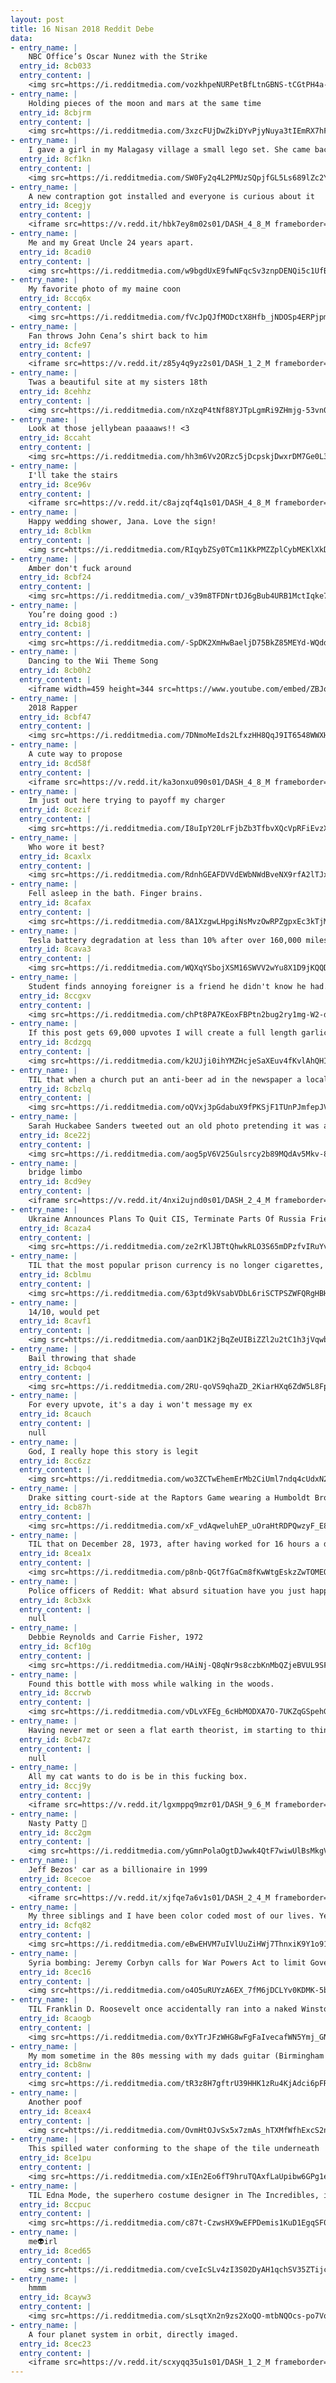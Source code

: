 ```yaml
---
layout: post
title: 16 Nisan 2018 Reddit Debe
data:
- entry_name: |
    NBC Office’s Oscar Nunez with the Strike
  entry_id: 8cb033
  entry_content: |
    <img src=https://i.redditmedia.com/vozkhpeNURPetBfLtnGBNS-tCGtPH4a-itJCE4MoaAw.gif?fm=jpg&s=f7cea55aac4e10ac49f03be399157601 frameborder=0>
- entry_name: |
    Holding pieces of the moon and mars at the same time
  entry_id: 8cbjrm
  entry_content: |
    <img src=https://i.redditmedia.com/3xzcFUjDwZkiDYvPjyNuya3tIEmRX7hFcwy5DO95YAE.jpg?s=f0a0ad7ef09b9818ce4f8238c966ef05 frameborder=0>
- entry_name: |
    I gave a girl in my Malagasy village a small lego set. She came back and asked if what she made was “okay”.
  entry_id: 8cf1kn
  entry_content: |
    <img src=https://i.redditmedia.com/SW0Fy2q4L2PMUzSQpjfGL5Ls689lZc2Y1tdBiCOe5Hs.jpg?s=6651f149fe121b94c8805e60aa9092f9 frameborder=0>
- entry_name: |
    A new contraption got installed and everyone is curious about it
  entry_id: 8cegjy
  entry_content: |
    <iframe src=https://v.redd.it/hbk7ey8m02s01/DASH_4_8_M frameborder=0></iframe>
- entry_name: |
    Me and my Great Uncle 24 years apart.
  entry_id: 8cadi0
  entry_content: |
    <img src=https://i.redditmedia.com/w9bgdUxE9fwNFqcSv3znpDENQi5c1UfBn5fzQY9nrAQ.jpg?s=bfda5e94644b398688f71a500b2b2b21 frameborder=0>
- entry_name: |
    My favorite photo of my maine coon
  entry_id: 8ccq6x
  entry_content: |
    <img src=https://i.redditmedia.com/fVcJpQJfMODctX8Hfb_jNDOSp4ERPjpmL_9s7XeqJI8.jpg?s=7c2f06660f5ec75679bfc63750f6e2ba frameborder=0>
- entry_name: |
    Fan throws John Cena’s shirt back to him
  entry_id: 8cfe97
  entry_content: |
    <iframe src=https://v.redd.it/z85y4q9yz2s01/DASH_1_2_M frameborder=0></iframe>
- entry_name: |
    Twas a beautiful site at my sisters 18th
  entry_id: 8cehhz
  entry_content: |
    <img src=https://i.redditmedia.com/nXzqP4tNf88YJTpLgmRi9ZHmjg-53vn0c-xbL2QJMpQ.jpg?s=70a7063cc80bdb6c97d50cf7d92be281 frameborder=0>
- entry_name: |
    Look at those jellybean paaaaws!! <3
  entry_id: 8ccaht
  entry_content: |
    <img src=https://i.redditmedia.com/hh3m6Vv2ORzc5jDcpskjDwxrDM7Ge0L3RS5cKwCops4.jpg?s=b3a47a6b5a1720256f9c5da153865eba frameborder=0>
- entry_name: |
    I'll take the stairs
  entry_id: 8ce96v
  entry_content: |
    <iframe src=https://v.redd.it/c8ajzqf4q1s01/DASH_4_8_M frameborder=0></iframe>
- entry_name: |
    Happy wedding shower, Jana. Love the sign!
  entry_id: 8cblkm
  entry_content: |
    <img src=https://i.redditmedia.com/RIqybZSy0TCm11KkPMZZplCybMEKlXkDEGg4-zbn90A.jpg?s=5a5f8dbbe61cff1d51af5838d7f696b8 frameborder=0>
- entry_name: |
    Amber don't fuck around
  entry_id: 8cbf24
  entry_content: |
    <img src=https://i.redditmedia.com/_v39m8TFDNrtDJ6gBub4URB1MctIqke71o5kllAd_qE.jpg?s=14e180e86ec15c1d69a7361d7639be17 frameborder=0>
- entry_name: |
    You’re doing good :)
  entry_id: 8cbi8j
  entry_content: |
    <img src=https://i.redditmedia.com/-SpDK2XmHwBaeljD75BkZ85MEYd-WQdduyr-TZKSIq8.jpg?s=11fe7b8c2bcfea59c7e858e42b5dae5d frameborder=0>
- entry_name: |
    Dancing to the Wii Theme Song
  entry_id: 8cb0h2
  entry_content: |
    <iframe width=459 height=344 src=https://www.youtube.com/embed/ZBJqnZy4qks?feature=oembed&enablejsapi=1 frameborder=0 allow=autoplay; encrypted-media allowfullscreen></iframe>
- entry_name: |
    2018 Rapper
  entry_id: 8cbf47
  entry_content: |
    <img src=https://i.redditmedia.com/7DNmoMeIds2LfxzHH8QqJ9IT6548WWXH_JqO5rMW4n0.png?s=37b1ec67f2d1a21175532133c980ded2 frameborder=0>
- entry_name: |
    A cute way to propose
  entry_id: 8cd58f
  entry_content: |
    <iframe src=https://v.redd.it/ka3onxu090s01/DASH_4_8_M frameborder=0></iframe>
- entry_name: |
    Im just out here trying to payoff my charger
  entry_id: 8cezif
  entry_content: |
    <img src=https://i.redditmedia.com/I8uIpY20LrFjbZb3TfbvXQcVpRFiEvzXfj-ca6c_z2k.jpg?s=e11dff41aa4547e0efdab6c00f6c5010 frameborder=0>
- entry_name: |
    Who wore it best?
  entry_id: 8caxlx
  entry_content: |
    <img src=https://i.redditmedia.com/RdnhGEAFDVVdEWbNWdBveNX9rfA2lTJxIb21lnUxqQk.jpg?s=a726395ea96a6988d8856b45a9e6cf48 frameborder=0>
- entry_name: |
    Fell asleep in the bath. Finger brains.
  entry_id: 8cafax
  entry_content: |
    <img src=https://i.redditmedia.com/8A1XzgwLHpgiNsMvzOwRPZgpxEc3kTjMt8k-tWDIESM.jpg?s=4115a80411403b298fc55c99f660c921 frameborder=0>
- entry_name: |
    Tesla battery degradation at less than 10% after over 160,000 miles, according to latest data
  entry_id: 8cava3
  entry_content: |
    <img src=https://i.redditmedia.com/WQXqYSbojXSM16SWVV2wYu8X1D9jKQQDmv-4FBqJA8Q.jpg?s=902716105cf305484583facfb984b364 frameborder=0>
- entry_name: |
    Student finds annoying foreigner is a friend he didn't know he had.
  entry_id: 8ccgxv
  entry_content: |
    <img src=https://i.redditmedia.com/chPt8PA7KEoxFBPtn2bug2ry1mg-W2-dfMo01bB9_4o.jpg?s=972bf7c0045cee8b883f4e1f05f3c75a frameborder=0>
- entry_name: |
    If this post gets 69,000 upvotes I will create a full length garlic bread bible and post it.
  entry_id: 8cdzgq
  entry_content: |
    <img src=https://i.redditmedia.com/k2UJji0ihYMZHcjeSaXEuv4fKvlAhQHIOfqwarkETVc.png?s=246f9570d5ad47601f103061ef4abdbb frameborder=0>
- entry_name: |
    TIL that when a church put an anti-beer ad in the newspaper a local brewery accepted it as a $1 off coupon
  entry_id: 8cbzlq
  entry_content: |
    <img src=https://i.redditmedia.com/oQVxj3pGdabuX9fPKSjF1TUnPJmfepJVdh9Yhql5wkc.jpg?s=22f15a3265bbfededda722599a109fb4 frameborder=0>
- entry_name: |
    Sarah Huckabee Sanders tweeted out an old photo pretending it was about the Syria attacks
  entry_id: 8ce22j
  entry_content: |
    <img src=https://i.redditmedia.com/aog5pV6V25Gulsrcy2b89MQdAv5Mkv-87fkcSRcXohE.png?s=22335da4d398d1c43bc041b482ff3a3c frameborder=0>
- entry_name: |
    bridge limbo
  entry_id: 8cd9ey
  entry_content: |
    <iframe src=https://v.redd.it/4nxi2ujnd0s01/DASH_2_4_M frameborder=0></iframe>
- entry_name: |
    Ukraine Announces Plans To Quit CIS, Terminate Parts Of Russia Friendship Treaty
  entry_id: 8caza4
  entry_content: |
    <img src=https://i.redditmedia.com/ze2rKlJBTtQhwkRLO3S65mDPzfvIRuYvSutfAO4k1ZI.jpg?s=f1ec277d63f836581fccb9bba47299dd frameborder=0>
- entry_name: |
    TIL that the most popular prison currency is no longer cigarettes, but ramen noodles.
  entry_id: 8cblmu
  entry_content: |
    <img src=https://i.redditmedia.com/63ptd9kVsabVDbL6riSCTPSZWFQRgHBHcFhepU4qeko.jpg?s=f0d15e662b2b0d3643033f9f460db07f frameborder=0>
- entry_name: |
    14/10, would pet
  entry_id: 8cavf1
  entry_content: |
    <img src=https://i.redditmedia.com/aanD1K2jBqZeUIBiZZl2u2tC1h3jVqwbkGqWxHq0I6A.jpg?s=251b2709bd16172c9cad13bb38ba5acd frameborder=0>
- entry_name: |
    Bail throwing that shade
  entry_id: 8cbqo4
  entry_content: |
    <img src=https://i.redditmedia.com/2RU-qoVS9qhaZD_2KiarHXq6ZdW5L8FpoXeq5xN35vE.png?s=7c2aa216d788b45373837f4fb9911dca frameborder=0>
- entry_name: |
    For every upvote, it's a day i won't message my ex
  entry_id: 8cauch
  entry_content: |
    null
- entry_name: |
    God, I really hope this story is legit
  entry_id: 8cc6zz
  entry_content: |
    <img src=https://i.redditmedia.com/wo3ZCTwEhemErMb2CiUml7ndq4cUdxN29jZYZBs9qFA.jpg?s=5e52781ab24f5ba080b0b867072dcb4d frameborder=0>
- entry_name: |
    Drake sitting court-side at the Raptors Game wearing a Humboldt Broncos Jersey #humboldtstrong
  entry_id: 8cb87h
  entry_content: |
    <img src=https://i.redditmedia.com/xF_vdAqweluhEP_uOraHtRDPQwzyF_E8MKCmqDjuLko.png?s=a896083beceed006b88b92389eb80f3d frameborder=0>
- entry_name: |
    TIL that on December 28, 1973, after having worked for 16 hours a day without breaks for six weeks, the crew of the Skylab space station mutineed and shut off communications with ground control for a day
  entry_id: 8cea1x
  entry_content: |
    <img src=https://i.redditmedia.com/p8nb-QGt7fGaCm8fKwWtgEskzZwTOMEONSXv3lmTq98.jpg?s=673ce3135269dc65b9b8df227803bf91 frameborder=0>
- entry_name: |
    Police officers of Reddit: What absurd situation have you just happened upon and realized NO ONE called the cops?
  entry_id: 8cb3xk
  entry_content: |
    null
- entry_name: |
    Debbie Reynolds and Carrie Fisher, 1972
  entry_id: 8cf10g
  entry_content: |
    <img src=https://i.redditmedia.com/HAiNj-Q8qNr9s8czbKnMbQZjeBVUL9SFC4GeUOyJG9U.jpg?s=f5e0db2964a3937b2aca37045b6e78d5 frameborder=0>
- entry_name: |
    Found this bottle with moss while walking in the woods.
  entry_id: 8ccrwb
  entry_content: |
    <img src=https://i.redditmedia.com/vDLvXFEg_6cHbMODXA7O-7UKZqGSpehG7B-arPyrViw.jpg?s=92e410b449b57396390ccc87f9b45807 frameborder=0>
- entry_name: |
    Having never met or seen a flat earth theorist, im starting to think the real conspiracy is that there are people that belive it.
  entry_id: 8cb47z
  entry_content: |
    null
- entry_name: |
    All my cat wants to do is be in this fucking box.
  entry_id: 8ccj9y
  entry_content: |
    <iframe src=https://v.redd.it/lgxmppq9mzr01/DASH_9_6_M frameborder=0></iframe>
- entry_name: |
    Nasty Patty 🤢
  entry_id: 8cc2gm
  entry_content: |
    <img src=https://i.redditmedia.com/yGmnPolaOgtDJwwk4QtF7wiwUlBsMkgVzzWAVdllm7w.jpg?s=7c38af91813f694ff1a8fc2f010b7bd4 frameborder=0>
- entry_name: |
    Jeff Bezos' car as a billionaire in 1999
  entry_id: 8cecoe
  entry_content: |
    <iframe src=https://v.redd.it/xjfqe7a6v1s01/DASH_2_4_M frameborder=0></iframe>
- entry_name: |
    My three siblings and I have been color coded most of our lives. Yesterday, we put our money together and bought a Switch, with the appropriate colors for each of us.
  entry_id: 8cfq82
  entry_content: |
    <img src=https://i.redditmedia.com/eBwEHVM7uIVlUuZiHWj7ThnxiK9Y1o91_YZMX_dtcoo.jpg?s=9d1537b2457a752a7b9d90a40c31c2b9 frameborder=0>
- entry_name: |
    Syria bombing: Jeremy Corbyn calls for War Powers Act to limit Government's ability to launch air strikes without asking MPs first
  entry_id: 8cec16
  entry_content: |
    <img src=https://i.redditmedia.com/o4O5uRUYzA6EX_7fM6jDCLYv0KDMK-5bZg3YI_mLavQ.jpg?s=30ff73def3ee1dba3f44e188afaa3246 frameborder=0>
- entry_name: |
    TIL Franklin D. Roosevelt once accidentally ran into a naked Winston Churchill. When Roosevelt apologised Churchill said The Prime Minister of Great Britain has nothing to hide from the President of the United States.
  entry_id: 8caogb
  entry_content: |
    <img src=https://i.redditmedia.com/0xYTrJFzWHG8wFgFaIvecafWN5Ymj_GNjUqC5ox0WBA.jpg?s=09e82ba45b3a2c224258e4c342760ec8 frameborder=0>
- entry_name: |
    My mom sometime in the 80s messing with my dads guitar (Birmingham UK)
  entry_id: 8cb8nw
  entry_content: |
    <img src=https://i.redditmedia.com/tR3z8H7gftrU39HHK1zRu4KjAdci6pFRhrOxLTaEZWc.jpg?s=f8bf713c9c8b9027fdc54c5848f241e3 frameborder=0>
- entry_name: |
    Another poof
  entry_id: 8ceax4
  entry_content: |
    <img src=https://i.redditmedia.com/OvmHtOJvSx5x7zmAs_hTXMfWfhExcS2nKh15UP3Qk5M.png?s=9598fb44ad50de1cba7b6c35c312b700 frameborder=0>
- entry_name: |
    This spilled water conforming to the shape of the tile underneath
  entry_id: 8ce1pu
  entry_content: |
    <img src=https://i.redditmedia.com/xIEn2Eo6fT9hruTQAxfLaUpibw6GPg1ePza5MKbuzG8.png?s=98c2fe5cfd8ff82c9cc15cdffd6fe72b frameborder=0>
- entry_name: |
    TIL Edna Mode, the superhero costume designer in The Incredibles, is voiced by Brad Bird, the film's director. Bird voiced Edna during storyboarding sessions, after which the production team couldn't find an actress who could do the voice better than him.
  entry_id: 8ccpuc
  entry_content: |
    <img src=https://i.redditmedia.com/c87t-CzwsHX9wEFPDemis1KuD1EgqSF00oM_tV-k6ok.jpg?s=9b9fa6e03c9cd5fe59fc00f6fe7ff3bc frameborder=0>
- entry_name: |
    me👽irl
  entry_id: 8ced65
  entry_content: |
    <img src=https://i.redditmedia.com/cveIcSLv4zI3S02DyAH1qchSV35ZTijcpdkHjJInM-c.jpg?s=3e775372a6373793fd6453f66aff5d05 frameborder=0>
- entry_name: |
    hmmm
  entry_id: 8cayw3
  entry_content: |
    <img src=https://i.redditmedia.com/sLsqtXn2n9zs2XoQO-mtbNQOcs-po7VqlkaBWi5OQl4.jpg?s=fb80ea0babe88a84fc66bd8788befe74 frameborder=0>
- entry_name: |
    A four planet system in orbit, directly imaged.
  entry_id: 8cec23
  entry_content: |
    <iframe src=https://v.redd.it/scxyqq35u1s01/DASH_1_2_M frameborder=0></iframe>
---
```

